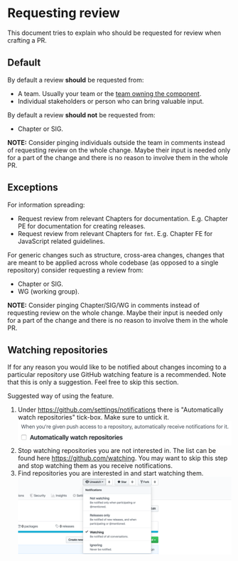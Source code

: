 # Requesting review

This document tries to explain who should be requested for review when crafting a PR.

## Default

By default a review **should** be requested from:

- A team. Usually your team or the [team owning the component][ownership].
- Individual stakeholders or person who can bring valuable input.

By default a review **should not** be requested from:

- Chapter or SIG.

**NOTE:** Consider pinging individuals outside the team in comments instead of
requesting review on the whole change. Maybe their input is needed only for
a part of the change and there is no reason to involve them in the whole PR.

## Exceptions

For information spreading:

- Request review from relevant Chapters for documentation. E.g. Chapter PE for
  documentation for creating releases.
- Request review from relevant Chapters for `fmt`. E.g. Chapter FE for
  JavaScript related guidelines.

For generic changes such as structure, cross-area changes, changes that are
meant to be applied across whole codebase (as opposed to a single repository)
consider requesting a review from:

- Chapter or SIG.
- WG (working group).


**NOTE:** Consider pinging Chapter/SIG/WG in comments instead of requesting
review on the whole change. Maybe their input is needed only for a part of the
change and there is no reason to involve them in the whole PR.

## Watching repositories

If for any reason you would like to be notified about changes incoming to
a particular repository use GitHub watching feature is a recommended. Note that
this is only a suggestion. Feel free to skip this section.

Suggested way of using the feature.

1. Under https://github.com/settings/notifications there is "Automatically
   watch repositories" tick-box. Make sure to untick it.
  ![](requesting_review/automatically-watch-repositories.png)
2. Stop watching repositories you are not interested in. The list can be found
   here https://github.com/watching. You may want to skip this step and stop
   watching them as you receive notifications.
3. Find repositories you are interested in and start watching them.
   ![](requesting_review/watching.png)

[ownership]: https://github.com/giantswarm/giantswarm/blob/master/teams/team-ownership.md
